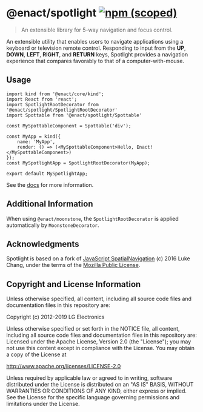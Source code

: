 # @enact/spotlight [![npm (scoped)](https://img.shields.io/npm/v/@enact/spotlight.svg?style=flat-square)](https://www.npmjs.com/package/@enact/spotlight)

> An extensible library for 5-way navigation and focus control.

An extensible utility that enables users to navigate
applications using a keyboard or television remote control.  Responding to input
from the **UP**, **DOWN**, **LEFT**, **RIGHT**, and **RETURN** keys, Spotlight
provides a navigation experience that compares favorably to that of a
computer-with-mouse.

## Usage

```
import kind from '@enact/core/kind';
import React from 'react';
import SpotlightRootDecorator from '@enact/spotlight/SpotlightRootDecorator'
import Spottable from '@enact/spotlight/Spottable'

const MySpottableComponent = Spottable('div');

const MyApp = kind({
	name: 'MyApp',
	render: () => (<MySpottableComponent>Hello, Enact!</MySpottableComponent>)
});
const MySpotlightApp = SpotlightRootDecorator(MyApp);

export default MySpotlightApp;
```

See the [docs](docs/) for more information.

## Additional Information

When using `@enact/moonstone`, the `SpotlightRootDecorator` is applied automatically by
`MoonstoneDecorator`.

## Acknowledgments

Spotlight is based on a fork of [JavaScript SpatialNavigation](https://github.com/luke-chang/js-spatial-navigation)
(c) 2016 Luke Chang, under the terms of the [Mozilla Public License](https://www.mozilla.org/en-US/MPL/2.0/).

## Copyright and License Information

Unless otherwise specified, all content, including all source code files and
documentation files in this repository are:

Copyright (c) 2012-2019 LG Electronics

Unless otherwise specified or set forth in the NOTICE file, all content,
including all source code files and documentation files in this repository are:
Licensed under the Apache License, Version 2.0 (the "License");
you may not use this content except in compliance with the License.
You may obtain a copy of the License at

http://www.apache.org/licenses/LICENSE-2.0

Unless required by applicable law or agreed to in writing, software
distributed under the License is distributed on an "AS IS" BASIS,
WITHOUT WARRANTIES OR CONDITIONS OF ANY KIND, either express or implied.
See the License for the specific language governing permissions and
limitations under the License.
